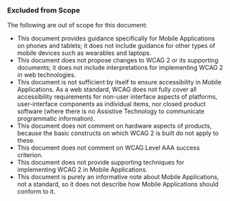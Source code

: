 ### Excluded from Scope

The following are out of scope for this document:

- This document provides guidance specifically for Mobile Applications on phones and tablets; it does not include guidance for other types of mobile devices such as wearables and laptops.
- This document does not propose changes to WCAG 2 or its supporting documents; it does not include interpretations for implementing WCAG 2 in web technologies.
- This document is not sufficient by itself to ensure accessibility in Mobile Applications. As a web standard, WCAG does not fully cover all accessibility requirements for non-user interface aspects of platforms, user-interface components as individual items, nor closed product software (where there is no Assistive Technology to communicate programmatic information).
- This document does not comment on hardware aspects of products, because the basic constructs on which WCAG 2 is built do not apply to these.
- This document does not comment on WCAG Level AAA success criterion.
- This document does not provide supporting techniques for implementing WCAG 2 in Mobile Applications.
- This document is purely an informative note about Mobile Applications, not a standard, so it does not describe how Mobile Applications should conform to it.
